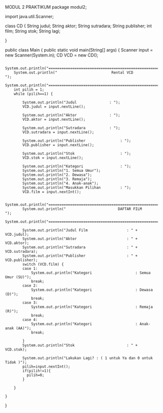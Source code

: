 MODUL 2 PRAKTIKUM
package modul2;

import java.util.Scanner;

class CD {
    String judul;
    String aktor;
    String sutradara;
    String publisher;
    int film;
    String stok;
    String lagi;

}

public class Main {
    public static void main(String[] args) {
        Scanner input = new Scanner(System.in);
        CD VCD = new CD();

        System.out.println("===================================================================");
        System.out.println("                         Rental VCD                                ");
        System.out.println("===================================================================");
        int pilih = 1;
        while (pilih==1) {

            System.out.println("Judul               : ");
            VCD.judul = input.nextLine();

            System.out.println("Aktor               : ");
            VCD.aktor = input.nextLine();

            System.out.println("Sutradara           : ");
            VCD.sutradara = input.nextLine();

            System.out.println("Publisher                : ");
            VCD.publisher = input.nextLine();

            System.out.println("Stok                     : ");
            VCD.stok = input.nextLine();

            System.out.println("Kategori                 : ");
            System.out.println("1. Semua Umur");
            System.out.println("2. Dewasa");
            System.out.println("3. Remaja");
            System.out.println("4. Anak-anak");
            System.out.println("Masukkan Pilihan         : ");
            VCD.film = input.nextInt();

            System.out.println("===================================================================");
            System.out.println("                        DAFTAR FILM                                ");
            System.out.println("===================================================================");

            System.out.println("Judul Film                  : " + VCD.judul);
            System.out.println("Aktor                       : " + VCD.aktor);
            System.out.println("Sutradara                   : " + VCD.sutradara);
            System.out.println("Publisher                   : " + VCD.publisher);
            switch (VCD.film) {
            case 1:
                System.out.println("Kategori                    : Semua Umur (SU)");
                break;
            case 2:
                System.out.println("Kategori                    : Dewasa (D)");
                break;
            case 3:
                System.out.println("Kategori                    : Remaja (R)");
                break;
            case 4:
                System.out.println("Kategori                    : Anak-anak (AA)");
                break;

            }
            System.out.println("Stok                        : " + VCD.stok);

            System.out.println("Lakukan Lagi? : ( 1 untuk Ya dan 0 untuk Tidak )");
            pilih=input.nextInt();
            if(pilih!=1){
              pilih=0;
            }

        }

    }

}
